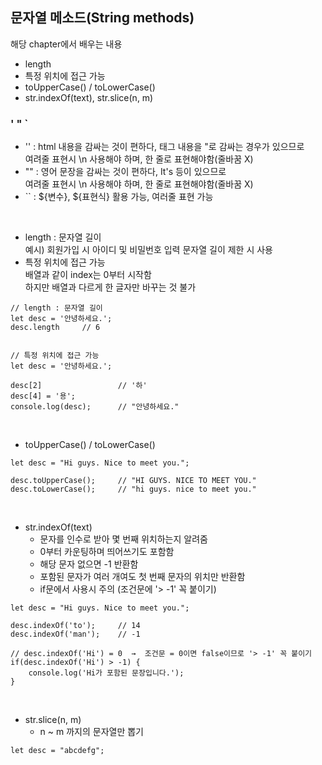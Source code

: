 ## 문자열 메소드(String methods)
해당 chapter에서 배우는 내용   
- length   
- 특정 위치에 접근 가능   
- toUpperCase() / toLowerCase()    
- str.indexOf(text), str.slice(n, m)   

### '  "  `
- '' : html 내용을 감싸는 것이 편하다, 태그 내용을 "로 감싸는 경우가 있으므로   
여려줄 표현시 \n 사용해야 하며, 한 줄로 표현해야함(줄바꿈 X)   
- "" : 영어 문장을 감싸는 것이 편하다, It's 등이 있으므로   
여려줄 표현시 \n 사용해야 하며, 한 줄로 표현해야함(줄바꿈 X)   
- `` : ${변수}, ${표현식} 활용 가능, 여러줄 표현 가능   
<br>

- length : 문자열 길이    
  예시) 회원가입 시 아이디 및 비밀번호 입력 문자열 길이 제한 시 사용   
- 특정 위치에 접근 가능   
  배열과 같이 index는 0부터 시작함   
  하지만 배열과 다르게 한 글자만 바꾸는 것 불가
```
// length : 문자열 길이
let desc = '안녕하세요.';
desc.length     // 6


// 특정 위치에 접근 가능
let desc = '안녕하세요.';

desc[2]                 // '하'
desc[4] = '용';
console.log(desc);      // "안녕하세요."
```
<br>

- toUpperCase() / toLowerCase()   
```
let desc = "Hi guys. Nice to meet you.";

desc.toUpperCase();     // "HI GUYS. NICE TO MEET YOU."
desc.toLowerCase();     // "hi guys. nice to meet you."
```
<br>

- str.indexOf(text)
  * 문자를 인수로 받아 몇 번째 위치하는지 알려줌   
  * 0부터 카운팅하며 띄어쓰기도 포함함   
  * 해당 문자 없으면 -1 반환함   
  * 포함된 문자가 여러 개여도 첫 번째 문자의 위치만 반환함   
  * if문에서 사용시 주의 (조건문에 '> -1' 꼭 붙이기)
```
let desc = "Hi guys. Nice to meet you.";

desc.indexOf('to');     // 14
desc.indexOf('man');    // -1

// desc.indexOf('Hi') = 0  →  조건문 = 0이면 false이므로 '> -1' 꼭 붙이기 
if(desc.indexOf('Hi') > -1) {
    console.log('Hi가 포함된 문장입니다.');
}
```
<br>

- str.slice(n, m)
  * n ~ m 까지의 문자열만 뽑기
```
let desc = "abcdefg";


```
<br>